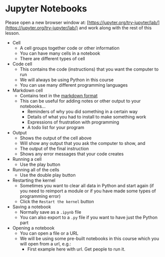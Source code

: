 # Jupyter Notebooks

Please open a new browser window at: [https://jupyter.org/try-jupyter/lab/](https://jupyter.org/try-jupyter/lab/) and work along with the rest of this lesson.

- Cell
  - A cell groups together code or other information
  - You can have many cells in a notebook
  - There are different types of cell
- Code cell
  - This contains the code (instructions) that you want the computer to run
  - We will always be using Python in this course
  - You can use many different programming languages
- Markdown cell
  - Contains text in the [markdown format](https://www.markdownguide.org/getting-started/)
  - This can be useful for adding notes or other output to your notebooks...
    - Reminders of why you did something in a certain way
    - Details of what you had to install to make something work
    - Expressions of frustration with programming
    - A todo list for your program
- Output
  - Shows the output of the cell above
  - Will show any output that you ask the computer to show, and
  - The output of the final instruction
  - Shows any error messages that your code creates
- Running a cell
  - Use the play button
- Running all of the cells
  - Use the double play button
- Restarting the kernel
  - Sometimes you want to clear all data in Python and start again (if you need to reimport a module or if you have made some types of programming error)
  - Click the `Restart the kernel` button
- Saving a notebook
  - Normally save as a `.ipynb` file
  - You can also export to a `.py` file if you want to have just the Python part
- Opening a notebook
  - You can open a file or a URL
  - We will be using some pre-built notebooks in this course which you will open from a url, e.g.:
    - First example here with url. Get people to run it.